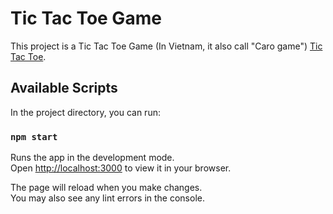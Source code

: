 # Tic Tac Toe Game

This project is a Tic Tac Toe Game (In Vietnam, it also call "Caro game") [Tic Tac Toe](http://anduckhmt146.me/Tic-tac-toe/).

## Available Scripts

In the project directory, you can run:

### `npm start`

Runs the app in the development mode.\
Open [http://localhost:3000](http://localhost:3000) to view it in your browser.

The page will reload when you make changes.\
You may also see any lint errors in the console.
